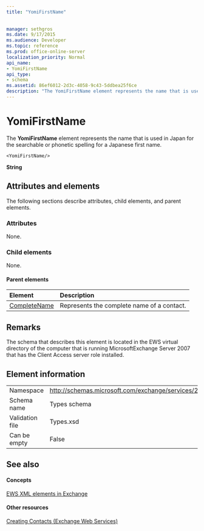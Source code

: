 ```yaml
---
title: "YomiFirstName"
 
 
manager: sethgros
ms.date: 9/17/2015
ms.audience: Developer
ms.topic: reference
ms.prod: office-online-server
localization_priority: Normal
api_name:
- YomiFirstName
api_type:
- schema
ms.assetid: 86ef6012-2d3c-4058-9c43-5ddbea25f6ce
description: "The YomiFirstName element represents the name that is used in Japan for the searchable or phonetic spelling for a Japanese first name."
---
```


# YomiFirstName

The **YomiFirstName** element represents the name that is used in Japan for the searchable or phonetic spelling for a Japanese first name. 
  
```
<YomiFirstName/>
```

 **String**
## Attributes and elements

The following sections describe attributes, child elements, and parent elements.
  
### Attributes

None.
  
### Child elements

None.
  
#### Parent elements

|**Element**|**Description**|
|:-----|:-----|
|[CompleteName](completename.md) <br/> |Represents the complete name of a contact.  <br/> |
   
## Remarks

The schema that describes this element is located in the EWS virtual directory of the computer that is running MicrosoftExchange Server 2007 that has the Client Access server role installed.
  
## Element information

|||
|:-----|:-----|
|Namespace  <br/> |http://schemas.microsoft.com/exchange/services/2006/types  <br/> |
|Schema name  <br/> |Types schema  <br/> |
|Validation file  <br/> |Types.xsd  <br/> |
|Can be empty  <br/> |False  <br/> |
   
## See also

#### Concepts

[EWS XML elements in Exchange](ews-xml-elements-in-exchange.md)
#### Other resources

[Creating Contacts (Exchange Web Services)](http://msdn.microsoft.com/library/4845917e-70d1-481c-bbd7-011ec6571789%28Office.15%29.aspx)

